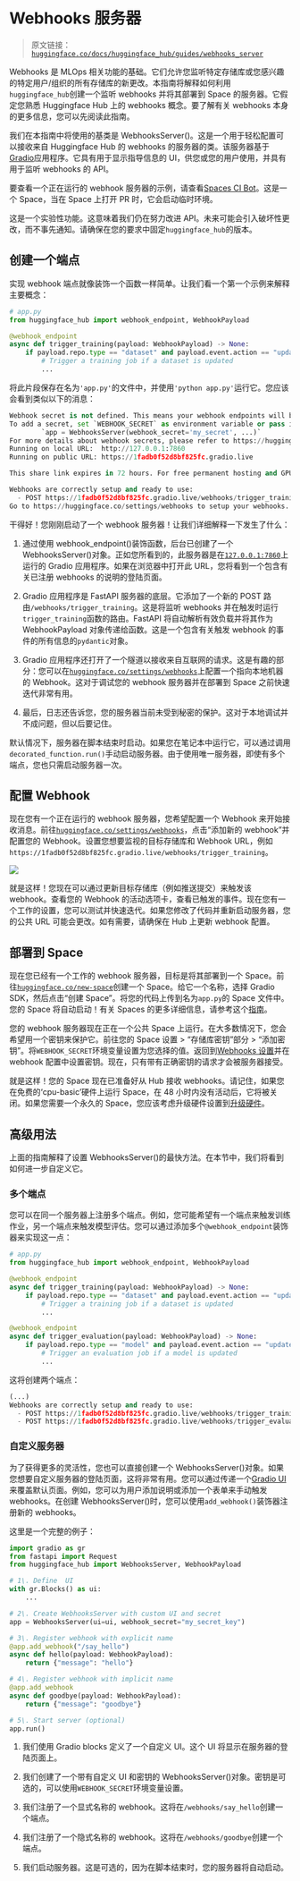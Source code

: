# Webhooks 服务器

> 原文链接：[`huggingface.co/docs/huggingface_hub/guides/webhooks_server`](https://huggingface.co/docs/huggingface_hub/guides/webhooks_server)

Webhooks 是 MLOps 相关功能的基础。它们允许您监听特定存储库或您感兴趣的特定用户/组织的所有存储库的新更改。本指南将解释如何利用`huggingface_hub`创建一个监听 webhooks 并将其部署到 Space 的服务器。它假定您熟悉 Huggingface Hub 上的 webhooks 概念。要了解有关 webhooks 本身的更多信息，您可以先阅读此指南。

我们在本指南中将使用的基类是 WebhooksServer()。这是一个用于轻松配置可以接收来自 Huggingface Hub 的 webhooks 的服务器的类。该服务器基于[Gradio](https://gradio.app/)应用程序。它具有用于显示指导信息的 UI，供您或您的用户使用，并具有用于监听 webhooks 的 API。

要查看一个正在运行的 webhook 服务器的示例，请查看[Spaces CI Bot](https://huggingface.co/spaces/spaces-ci-bot/webhook)。这是一个 Space，当在 Space 上打开 PR 时，它会启动临时环境。

这是一个实验性功能。这意味着我们仍在努力改进 API。未来可能会引入破坏性更改，而不事先通知。请确保在您的要求中固定`huggingface_hub`的版本。

## 创建一个端点

实现 webhook 端点就像装饰一个函数一样简单。让我们看一个第一个示例来解释主要概念：

```py
# app.py
from huggingface_hub import webhook_endpoint, WebhookPayload

@webhook_endpoint
async def trigger_training(payload: WebhookPayload) -> None:
    if payload.repo.type == "dataset" and payload.event.action == "update":
        # Trigger a training job if a dataset is updated
        ...
```

将此片段保存在名为`'app.py'`的文件中，并使用`'python app.py'`运行它。您应该会看到类似以下的消息：

```py
Webhook secret is not defined. This means your webhook endpoints will be open to everyone.
To add a secret, set `WEBHOOK_SECRET` as environment variable or pass it at initialization: 
        `app = WebhooksServer(webhook_secret='my_secret', ...)`
For more details about webhook secrets, please refer to https://huggingface.co/docs/hub/webhooks#webhook-secret.
Running on local URL:  http://127.0.0.1:7860
Running on public URL: https://1fadb0f52d8bf825fc.gradio.live

This share link expires in 72 hours. For free permanent hosting and GPU upgrades (NEW!), check out Spaces: https://huggingface.co/spaces

Webhooks are correctly setup and ready to use:
  - POST https://1fadb0f52d8bf825fc.gradio.live/webhooks/trigger_training
Go to https://huggingface.co/settings/webhooks to setup your webhooks.
```

干得好！您刚刚启动了一个 webhook 服务器！让我们详细解释一下发生了什么：

1.  通过使用 webhook_endpoint()装饰函数，后台已创建了一个 WebhooksServer()对象。正如您所看到的，此服务器是在[`127.0.0.1:7860`](http://127.0.0.1:7860)上运行的 Gradio 应用程序。如果在浏览器中打开此 URL，您将看到一个包含有关已注册 webhooks 的说明的登陆页面。

1.  Gradio 应用程序是 FastAPI 服务器的底层。它添加了一个新的 POST 路由`/webhooks/trigger_training`。这是将监听 webhooks 并在触发时运行`trigger_training`函数的路由。FastAPI 将自动解析有效负载并将其作为 WebhookPayload 对象传递给函数。这是一个包含有关触发 webhook 的事件的所有信息的`pydantic`对象。

1.  Gradio 应用程序还打开了一个隧道以接收来自互联网的请求。这是有趣的部分：您可以在[`huggingface.co/settings/webhooks`](https://huggingface.co/settings/webhooks)上配置一个指向本地机器的 Webhook。这对于调试您的 webhook 服务器并在部署到 Space 之前快速迭代非常有用。

1.  最后，日志还告诉您，您的服务器当前未受到秘密的保护。这对于本地调试并不成问题，但以后要记住。

默认情况下，服务器在脚本结束时启动。如果您在笔记本中运行它，可以通过调用`decorated_function.run()`手动启动服务器。由于使用唯一服务器，即使有多个端点，您也只需启动服务器一次。

## 配置 Webhook

现在您有一个正在运行的 webhook 服务器，您希望配置一个 Webhook 来开始接收消息。前往[`huggingface.co/settings/webhooks`](https://huggingface.co/settings/webhooks)，点击“添加新的 webhook”并配置您的 Webhook。设置您想要监视的目标存储库和 Webhook URL，例如`https://1fadb0f52d8bf825fc.gradio.live/webhooks/trigger_training`。

![](img/615611df3cad938ddc39a892ef73e17d.png)

就是这样！您现在可以通过更新目标存储库（例如推送提交）来触发该 webhook。查看您的 Webhook 的活动选项卡，查看已触发的事件。现在您有一个工作的设置，您可以测试并快速迭代。如果您修改了代码并重新启动服务器，您的公共 URL 可能会更改。如有需要，请确保在 Hub 上更新 webhook 配置。

## 部署到 Space

现在您已经有一个工作的 webhook 服务器，目标是将其部署到一个 Space。前往[`huggingface.co/new-space`](https://huggingface.co/new-space)创建一个 Space。给它一个名称，选择 Gradio SDK，然后点击“创建 Space”。将您的代码上传到名为`app.py`的 Space 文件中。您的 Space 将自动启动！有关 Spaces 的更多详细信息，请参考这个[指南](https://huggingface.co/docs/hub/spaces-overview)。

您的 webhook 服务器现在正在一个公共 Space 上运行。在大多数情况下，您会希望用一个密钥来保护它。前往您的 Space 设置 > “存储库密钥”部分 > “添加密钥”。将`WEBHOOK_SECRET`环境变量设置为您选择的值。返回到[Webhooks 设置](https://huggingface.co/settings/webhooks)并在 webhook 配置中设置密钥。现在，只有带有正确密钥的请求才会被服务器接受。

就是这样！您的 Space 现在已准备好从 Hub 接收 webhooks。请记住，如果您在免费的‘cpu-basic’硬件上运行 Space，在 48 小时内没有活动后，它将被关闭。如果您需要一个永久的 Space，您应该考虑升级硬件设置到[升级硬件](https://huggingface.co/docs/hub/spaces-gpus#hardware-specs)。

## 高级用法

上面的指南解释了设置 WebhooksServer()的最快方法。在本节中，我们将看到如何进一步自定义它。

### 多个端点

您可以在同一个服务器上注册多个端点。例如，您可能希望有一个端点来触发训练作业，另一个端点来触发模型评估。您可以通过添加多个`@webhook_endpoint`装饰器来实现这一点：

```py
# app.py
from huggingface_hub import webhook_endpoint, WebhookPayload

@webhook_endpoint
async def trigger_training(payload: WebhookPayload) -> None:
    if payload.repo.type == "dataset" and payload.event.action == "update":
        # Trigger a training job if a dataset is updated
        ...

@webhook_endpoint
async def trigger_evaluation(payload: WebhookPayload) -> None:
    if payload.repo.type == "model" and payload.event.action == "update":
        # Trigger an evaluation job if a model is updated
        ...
```

这将创建两个端点：

```py
(...)
Webhooks are correctly setup and ready to use:
  - POST https://1fadb0f52d8bf825fc.gradio.live/webhooks/trigger_training
  - POST https://1fadb0f52d8bf825fc.gradio.live/webhooks/trigger_evaluation
```

### 自定义服务器

为了获得更多的灵活性，您也可以直接创建一个 WebhooksServer()对象。如果您想要自定义服务器的登陆页面，这将非常有用。您可以通过传递一个[Gradio UI](https://gradio.app/docs/#blocks)来覆盖默认页面。例如，您可以为用户添加说明或添加一个表单来手动触发 webhooks。在创建 WebhooksServer()时，您可以使用`add_webhook()`装饰器注册新的 webhooks。

这里是一个完整的例子：

```py
import gradio as gr
from fastapi import Request
from huggingface_hub import WebhooksServer, WebhookPayload

# 1\. Define  UI
with gr.Blocks() as ui:
    ...

# 2\. Create WebhooksServer with custom UI and secret
app = WebhooksServer(ui=ui, webhook_secret="my_secret_key")

# 3\. Register webhook with explicit name
@app.add_webhook("/say_hello")
async def hello(payload: WebhookPayload):
    return {"message": "hello"}

# 4\. Register webhook with implicit name
@app.add_webhook
async def goodbye(payload: WebhookPayload):
    return {"message": "goodbye"}

# 5\. Start server (optional)
app.run()
```

1.  我们使用 Gradio blocks 定义了一个自定义 UI。这个 UI 将显示在服务器的登陆页面上。

1.  我们创建了一个带有自定义 UI 和密钥的 WebhooksServer()对象。密钥是可选的，可以使用`WEBHOOK_SECRET`环境变量设置。

1.  我们注册了一个显式名称的 webhook。这将在`/webhooks/say_hello`创建一个端点。

1.  我们注册了一个隐式名称的 webhook。这将在`/webhooks/goodbye`创建一个端点。

1.  我们启动服务器。这是可选的，因为在脚本结束时，您的服务器将自动启动。
